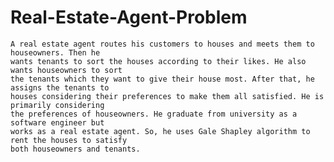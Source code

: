 # Real-Estate-Agent-Problem
    
    
    A real estate agent routes his customers to houses and meets them to houseowners. Then he
    wants tenants to sort the houses according to their likes. He also wants houseowners to sort
    the tenants which they want to give their house most. After that, he assigns the tenants to
    houses considering their preferences to make them all satisfied. He is primarily considering
    the preferences of houseowners. He graduate from university as a software engineer but
    works as a real estate agent. So, he uses Gale Shapley algorithm to rent the houses to satisfy
    both houseowners and tenants. 
    
   
